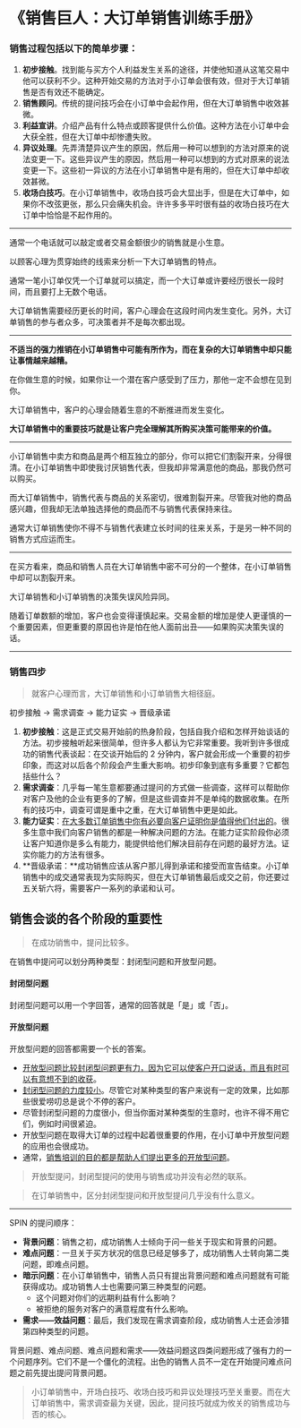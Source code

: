 # 《销售巨人：大订单销售训练手册》

### 销售过程包括以下的简单步骤：

1. **初步接触**。找到能与买方个人利益发生关系的途径，并使他知道从这笔交易中他可以获利不少。这种开始交易的方法对于小订单会很有效，但对于大订单销售是否有效还不能确定。
2. **销售顾问**。传统的提问技巧会在小订单中会起作用，但在大订单销售中收效甚微。
3. **利益宣讲**。介绍产品有什么特点或顾客提供什么价值。这种方法在小订单中会大获全胜，但在大订单中却惨遭失败。
4. **异议处理**。先弄清楚异议产生的原因，然后用一种可以想到的方法对原来的说法变更一下。这些异议产生的原因，然后用一种可以想到的方式对原来的说法变更一下。这些初一异议的方法在小订单销售中是有用的，但在大订单中却收效甚微。
5. **收场白技巧**。在小订单销售中，收场白技巧会大显出手，但是在大订单中，如果你不改弦更张，那么只会痛失机会。许许多多平时很有益的收场白技巧在大订单中恰恰是不起作用的。

---

通常一个电话就可以敲定或者交易金额很少的销售就是小生意。

以顾客心理为贯穿始终的线索来分析一下大订单销售的特点。

通常一笔小订单仅凭一个订单就可以搞定，而一个大订单或许要经历很长一段时间，而且要打上无数个电话。

大订单销售需要经历更长的时间，客户心理会在这段时间内发生变化。另外，大订单销售的参与者众多，可决策者并不是每次都出现。

---

**不适当的强力推销在小订单销售中可能有所作为，而在复杂的大订单销售中却只能让事情越来越糟。**

在你做生意的时候，如果你让一个潜在客户感受到了压力，那他一定不会想在见到你。

大订单销售中，客户的心理会随着生意的不断推进而发生变化。

**大订单销售中的重要技巧就是让客户完全理解其所购买决策可能带来的价值。**

---

小订单销售中卖方和商品是两个相互独立的部分，你可以把它们割裂开来，分得很清。在小订单销售中即使我讨厌销售代表，但我却非常满意他的商品，那我仍然可以购买。

而大订单销售中，销售代表与商品的关系密切，很难割裂开来。尽管我对他的商品感兴趣，但我却无法单独选择他的商品而不与销售代表保持来往。

通常大订单销售使你不得不与销售代表建立长时间的往来关系，于是另一种不同的销售方式应运而生。

---

在买方看来，商品和销售人员在大订单销售中密不可分的一个整体，在小订单销售中却可以割裂开来。

大订单销售和小订单销售的决策失误风险异同。

随着订单数额的增加，客户也会变得谨慎起来。交易金额的增加是使人更谨慎的一个重要因素，但更重要的原因也许是怕在他人面前出丑——如果购买决策失误的话。

---

### 销售四步

> 就客户心理而言，大订单销售和小订单销售大相径庭。

初步接触 → 需求调查 → 能力证实 → 晋级承诺

1. **初步接触**：这是正式交易开始前的热身阶段，包括自我介绍和怎样开始谈话的方法。初步接触听起来很简单，但许多人都认为它非常重要。我听到许多很成功的销售代表谈起：在交谈开始后的 2 分钟内，客户就会形成一个重要的初步印象，而这对以后各个阶段会产生重大影响。初步印象到底有多重要？它都包括些什么？
2. **需求调查**：几乎每一笔生意都要通过提问的方式做一些调查，这样可以帮助你对客户及他的企业有更多的了解，但是这些调查并不是单纯的数据收集。在所有的技巧中，调查可谓是重中之重，在大订单销售中更是如此。
3. **能力证实**：<u>在大多数订单销售中你有必要向客户证明你是值得他们付出的</u>。很多生意中我们向客户销售的都是一种解决问题的方法。在能力证实阶段你必须让客户知道你是多么有能力，能提供给他们解决目前存在问题的最好方法。证实你能力的方法有很多。
4. **晋级承诺：**成功销售应该从客户那儿得到承诺和接受而宣告结束。小订单销售中的成交通常表现为实际购买，但在大订单销售最后成交之前，你还要过五关斩六将，需要客户一系列的承诺和认可。

## 销售会谈的各个阶段的重要性

> 在成功销售中，提问比较多。

在销售中提问可以划分两种类型：封闭型问题和开放型问题。

#### 封闭型问题

封闭型问题可以用一个字回答，通常的回答就是「是」或「否」。

#### 	开放型问题

开放型问题的回答都需要一个长的答案。

- <u>开放型问题比较封闭型问题更有力，因为它可以使客户开口说话，而且有时可以有意想不到的收获</u>。
- <u>封闭型问题的力度较小</u>。尽管它对某种类型的客户来说有一定的效果，比如那些很爱唠叨总是说个不停的客户。
- 尽管封闭型问题的力度很小，但当你面对某种类型的生意时，也许不得不用它们，例如时间很紧迫。
- 开放型问题在取得大订单的过程中起着很重要的作用，在小订单中开放型问题的应用也会很成功。
- 通常，<u>销售培训的目的都是帮助人们提出更多的开放型问题</u>。

> 开放型提问，封闭型提问的使用与销售成功并没有必然的联系。

> 在订单销售中，区分封闭型提问和开放型提问几乎没有什么意义。

---

SPIN 的提问顺序：

- **背景问题**：销售之初，成功销售人士倾向于问一些关于现实和背景的问题。
- **难点问题**：一旦关于买方状况的信息已经足够多了，成功销售人士转向第二类问题，即难点问题。
- **暗示问题**：在小订单销售中，销售人员只有提出背景问题和难点问题就有可能获得成功。成功销售人士也需要问第三种类型的问题。
  - 这个问题对你们的远期利益有什么影响？
  - 被拒绝的服务对客户的满意程度有什么影响。
- **需求——效益问题**：最后，我们发现在需求调查阶段，成功销售人士还会涉猎第四种类型的问题。

背景问题、难点问题、难点问题和需求——效益问题这四类问题形成了强有力的一个问题序列。它们不是一个僵化的流程。出色的销售人员不一定在开始提问难点问题之前先提出提问背景问题。

> 小订单销售中，开场白技巧、收场白技巧和异议处理技巧至关重要。而在大订单销售中，需求调查最为关键，因此，提问技巧就成为攸关的销售成功与否的核心。